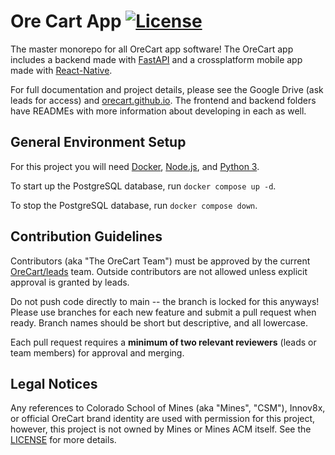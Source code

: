 # Ore Cart App [![License](https://img.shields.io/badge/License-Apache_2.0-blue.svg)](https://opensource.org/licenses/Apache-2.0)

The master monorepo for all OreCart app software! The OreCart app includes a backend made with [FastAPI](https://fastapi.tiangolo.com) and a crossplatform mobile app made with [React-Native](https://reactnative.dev).

For full documentation and project details, please see the Google Drive (ask leads for access) and [orecart.github.io](https://orecart.github.io). The frontend and backend folders have READMEs with more information about developing in each as well.

## General Environment Setup

For this project you will need [Docker](https://www.docker.com), [Node.js](https://nodejs.org/en), and [Python 3](https://www.python.org).

To start up the PostgreSQL database, run `docker compose up -d`.

To stop the PostgreSQL database, run `docker compose down`.

## Contribution Guidelines

Contributors (aka "The OreCart Team") must be approved by the current [OreCart/leads](https://github.com/orgs/OreCart/teams/leads) team.
Outside contributors are not allowed unless explicit approval is granted by leads.

Do not push code directly to main -- the branch is locked for this anyways! Please use branches for each new feature and submit a pull request when ready.
Branch names should be short but descriptive, and all lowercase.

Each pull request requires a **minimum of two relevant reviewers** (leads or team members) for approval and merging.

## Legal Notices

Any references to Colorado School of Mines (aka "Mines", "CSM"), Innov8x, or official OreCart brand identity are used with
permission for this project, however, this project is not owned by Mines or Mines ACM itself. See the [LICENSE](https://github.com/OreCart/OreCart-App/blob/main/LICENSE) for more details.
